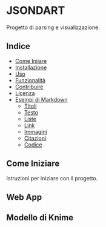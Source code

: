 # JSONDART
Progetto di parsing e visualizzazione.

## Indice
- [Come Iniiare](#come-iniziare)
- [Installazione](#installazione)
- [Uso](#uso)
- [Funzionalità](#funzionalità)
- [Contribuire](#contribuire)
- [Licenza](#licenza)
- [Esempi di Markdown](#esempi-di-markdown)
  - [Titoli](#titoli)
  - [Testo](#testo)
  - [Liste](#liste)
  - [Link](#link)
  - [Immagini](#immagini)
  - [Citazioni](#citazioni)
  - [Codice](#codice)

## Come Iniziare
Istruzioni per iniziare con il progetto.

## Web App

## Modello di Knime
